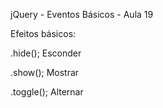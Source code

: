 jQuery - Eventos Básicos - Aula 19

Efeitos básicos:

.hide(); Esconder

.show(); Mostrar

.toggle(); Alternar

